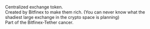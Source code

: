 Centralized exchange token.<br>
Created by Bitfinex to make them rich. (You can never know what the shadiest large exchange in the crypto space is planning)<br>
Part of the Bitfinex-Tether cancer.<br>
